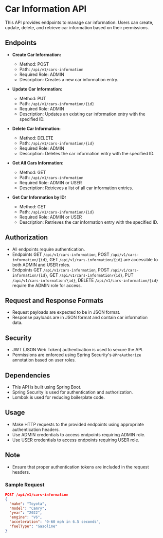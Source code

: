 # Car Information API

This API provides endpoints to manage car information. Users can create, update, delete, and retrieve car information based on their permissions.

## Endpoints

- **Create Car Information:**
  - Method: POST
  - Path: `/api/v1/cars-information`
  - Required Role: ADMIN
  - Description: Creates a new car information entry.

- **Update Car Information:**
  - Method: PUT
  - Path: `/api/v1/cars-information/{id}`
  - Required Role: ADMIN
  - Description: Updates an existing car information entry with the specified ID.

- **Delete Car Information:**
  - Method: DELETE
  - Path: `/api/v1/cars-information/{id}`
  - Required Role: ADMIN
  - Description: Deletes the car information entry with the specified ID.

- **Get All Cars Information:**
  - Method: GET
  - Path: `/api/v1/cars-information`
  - Required Role: ADMIN or USER
  - Description: Retrieves a list of all car information entries.

- **Get Car Information by ID:**
  - Method: GET
  - Path: `/api/v1/cars-information/{id}`
  - Required Role: ADMIN or USER
  - Description: Retrieves the car information entry with the specified ID.

## Authorization

- All endpoints require authentication.
- Endpoints GET `/api/v1/cars-information`, POST `/api/v1/cars-information/{id}`, GET `/api/v1/cars-information/{id}` are accessible to both ADMIN and USER roles.
- Endpoints GET `/api/v1/cars-information`, POST `/api/v1/cars-information/{id}`, GET `/api/v1/cars-information/{id}`, PUT `/api/v1/cars-information/{id}`,  DELETE `/api/v1/cars-information/{id}` require the ADMIN role for access.

## Request and Response Formats

- Request payloads are expected to be in JSON format.
- Response payloads are in JSON format and contain car information data.

## Security

- JWT (JSON Web Token) authentication is used to secure the API.
- Permissions are enforced using Spring Security's `@PreAuthorize` annotation based on user roles.

## Dependencies

- This API is built using Spring Boot.
- Spring Security is used for authentication and authorization.
- Lombok is used for reducing boilerplate code.

## Usage

- Make HTTP requests to the provided endpoints using appropriate authentication headers.
- Use ADMIN credentials to access endpoints requiring ADMIN role.
- Use USER credentials to access endpoints requiring USER role.

## Note

- Ensure that proper authentication tokens are included in the request headers.

### Sample Request

```json
POST /api/v1/cars-information
{
  "make": "Toyota",
  "model": "Camry",
  "year": "2022",
  "engine": "V6",
  "acceleration": "0-60 mph in 6.5 seconds",
  "fuelType": "Gasoline"
}
